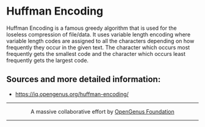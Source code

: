 # Huffman Encoding

Huffman Encoding is a famous greedy algorithm that is used for the loseless compression of file/data. It uses variable length encoding where variable length codes are assigned to all the characters depending on how frequently they occur in the given text. The character which occurs most frequently gets the smallest code and the character which occurs least frequently gets the largest code.


## Sources and more detailed information:

- https://iq.opengenus.org/huffman-encoding/

---

<p align="center">
	A massive collaborative effort by <a href="https://github.com/OpenGenus/cosmos">OpenGenus Foundation</a> 
</p>

---
